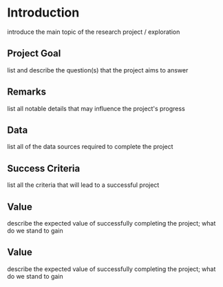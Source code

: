 # Introduction

introduce the main topic of the research project / exploration

## Project Goal

list and describe the question(s) that the project aims to answer

## Remarks

list all notable details that may influence the project's progress

## Data

list all of the data sources required to complete the project

## Success Criteria

list all the criteria that will lead to a successful project

## Value

describe the expected value of successfully completing the project; what do we stand to gain

## Value

describe the expected value of successfully completing the project; what do we stand to gain
